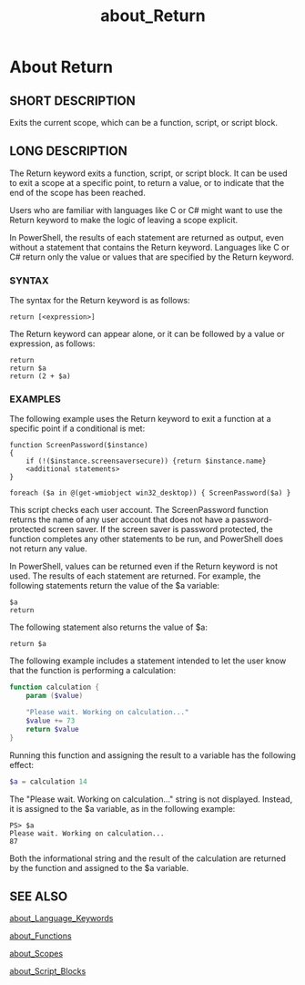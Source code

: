 ﻿---
ms.date:  01/03/2018
schema:  2.0.0
locale:  en-us
keywords:  powershell,cmdlet
title:  about_Return
---
# About Return

## SHORT DESCRIPTION

Exits the current scope, which can be a function, script, or script block.

## LONG DESCRIPTION

 The Return keyword exits a function, script, or script block. It can be used
 to exit a scope at a specific point, to return a value, or to indicate that
 the end of the scope has been reached.

Users who are familiar with languages like C or C\# might want to use the
Return keyword to make the logic of leaving a scope explicit.

In PowerShell, the results of each statement are returned as output,
even without a statement that contains the Return keyword. Languages like C or
C\# return only the value or values that are specified by the Return keyword.

### SYNTAX

The syntax for the Return keyword is as follows:

```
return [<expression>]
```

The Return keyword can appear alone, or it can be followed by a value or
expression, as follows:

```
return
return $a
return (2 + $a)
```


### EXAMPLES

The following example uses the Return keyword to exit a function at a specific
point if a conditional is met:

```
function ScreenPassword($instance)
{
    if (!($instance.screensaversecure)) {return $instance.name}
    <additional statements>
}

foreach ($a in @(get-wmiobject win32_desktop)) { ScreenPassword($a) }
```

This script checks each user account. The ScreenPassword function returns the
name of any user account that does not have a password-protected screen saver.
If the screen saver is password protected, the function completes any other
statements to be run, and PowerShell does not return any value.

In PowerShell, values can be returned even if the Return keyword is not used.
The results of each statement are returned. For example, the following
statements return the value of the \$a variable:

```
$a
return
```

The following statement also returns the value of $a:

```
return $a
```

The following example includes a statement intended to let the user know that
the function is performing a calculation:

```powershell
function calculation {
    param ($value)

    "Please wait. Working on calculation..."
    $value += 73
    return $value
}
```

Running this function and assigning the result to a variable has the following
effect:

```powershell
$a = calculation 14
```

The "Please wait. Working on calculation..." string is not displayed. Instead,
it is assigned to the $a variable, as in the following example:

```output
PS> $a
Please wait. Working on calculation...
87
```

Both the informational string and the result of the calculation are returned
by the function and assigned to the \$a variable.

## SEE ALSO

[about_Language_Keywords](about_Language_Keywords.md)

[about_Functions](about_Functions.md)

[about_Scopes](about_Scopes.md)

[about_Script_Blocks](about_Script_Blocks.md)